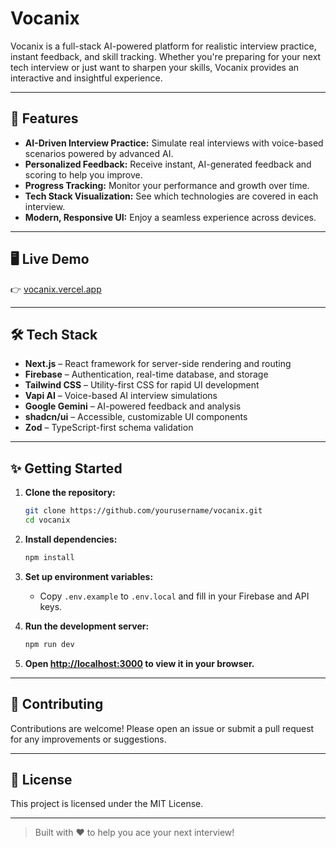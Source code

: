 # Vocanix



Vocanix is a full-stack AI-powered platform for realistic interview practice, instant feedback, and skill tracking. Whether you're preparing for your next tech interview or just want to sharpen your skills, Vocanix provides an interactive and insightful experience.

---

## 🚀 Features

- **AI-Driven Interview Practice:** Simulate real interviews with voice-based scenarios powered by advanced AI.
- **Personalized Feedback:** Receive instant, AI-generated feedback and scoring to help you improve.
- **Progress Tracking:** Monitor your performance and growth over time.
- **Tech Stack Visualization:** See which technologies are covered in each interview.
- **Modern, Responsive UI:** Enjoy a seamless experience across devices.

---

## 🖥️ Live Demo

👉 [vocanix.vercel.app](https://vocanix.vercel.app)

---

## 🛠️ Tech Stack

- **Next.js** – React framework for server-side rendering and routing
- **Firebase** – Authentication, real-time database, and storage
- **Tailwind CSS** – Utility-first CSS for rapid UI development
- **Vapi AI** – Voice-based AI interview simulations
- **Google Gemini** – AI-powered feedback and analysis
- **shadcn/ui** – Accessible, customizable UI components
- **Zod** – TypeScript-first schema validation

---


## ✨ Getting Started

1. **Clone the repository:**
   ```bash
   git clone https://github.com/yourusername/vocanix.git
   cd vocanix
   ```

2. **Install dependencies:**
   ```bash
   npm install
   ```

3. **Set up environment variables:**
   - Copy `.env.example` to `.env.local` and fill in your Firebase and API keys.

4. **Run the development server:**
   ```bash
   npm run dev
   ```

5. **Open [http://localhost:3000](http://localhost:3000) to view it in your browser.**

---

## 🤝 Contributing

Contributions are welcome! Please open an issue or submit a pull request for any improvements or suggestions.

---

## 📄 License

This project is licensed under the MIT License.

---


> Built with ❤️ to help you ace your next interview!
